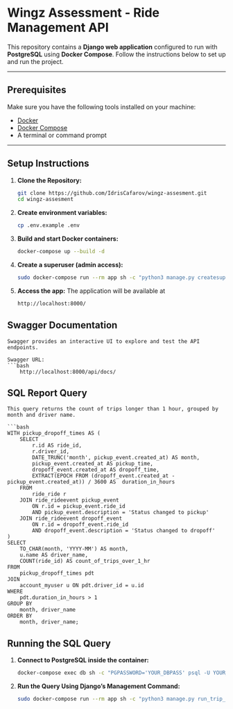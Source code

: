 # Wingz Assessment - Ride Management API

This repository contains a **Django web application** configured to run with **PostgreSQL** using **Docker Compose**. Follow the instructions below to set up and run the project.

---



## Prerequisites

Make sure you have the following tools installed on your machine:

- [Docker](https://docs.docker.com/get-docker/)
- [Docker Compose](https://docs.docker.com/compose/install/)
- A terminal or command prompt

---

## Setup Instructions

1. **Clone the Repository:**
   ```bash
   git clone https://github.com/IdrisCafarov/wingz-assesment.git
   cd wingz-assesment

2. **Create environment variables:**
    ```bash
    cp .env.example .env

3. **Build and start Docker containers:**
    ```bash
    docker-compose up --build -d

4. **Create a superuser (admin access):**
    ```bash
    sudo docker-compose run --rm app sh -c "python3 manage.py createsuperuser"

5. **Access the app:**
    The application will be available at
    ```bash
    http://localhost:8000/

## Swagger Documentation
    Swagger provides an interactive UI to explore and test the API endpoints.

    Swagger URL:
    ```bash
        http://localhost:8000/api/docs/

## SQL Report Query
    This query returns the count of trips longer than 1 hour, grouped by month and driver name.

    ```bash
    WITH pickup_dropoff_times AS (
        SELECT
            r.id AS ride_id,
            r.driver_id,
            DATE_TRUNC('month', pickup_event.created_at) AS month,
            pickup_event.created_at AS pickup_time,
            dropoff_event.created_at AS dropoff_time,
            EXTRACT(EPOCH FROM (dropoff_event.created_at - pickup_event.created_at)) / 3600 AS  duration_in_hours
        FROM
            ride_ride r
        JOIN ride_rideevent pickup_event
            ON r.id = pickup_event.ride_id
            AND pickup_event.description = 'Status changed to pickup'
        JOIN ride_rideevent dropoff_event
            ON r.id = dropoff_event.ride_id
            AND dropoff_event.description = 'Status changed to dropoff'
    )
    SELECT
        TO_CHAR(month, 'YYYY-MM') AS month,
        u.name AS driver_name,
        COUNT(ride_id) AS count_of_trips_over_1_hr
    FROM
        pickup_dropoff_times pdt
    JOIN
        account_myuser u ON pdt.driver_id = u.id
    WHERE
        pdt.duration_in_hours > 1
    GROUP BY
        month, driver_name
    ORDER BY
        month, driver_name;

## Running the SQL Query
1. **Connect to PostgreSQL inside the container:**

    ```bash
    docker-compose exec db sh -c "PGPASSWORD='YOUR_DBPASS' psql -U YOUR_DBUSER -d YOUR_DBNAME"

1. **Run the Query Using Django’s Management Command:**

    ```bash
    sudo docker-compose run --rm app sh -c "python3 manage.py run_trip_report"
